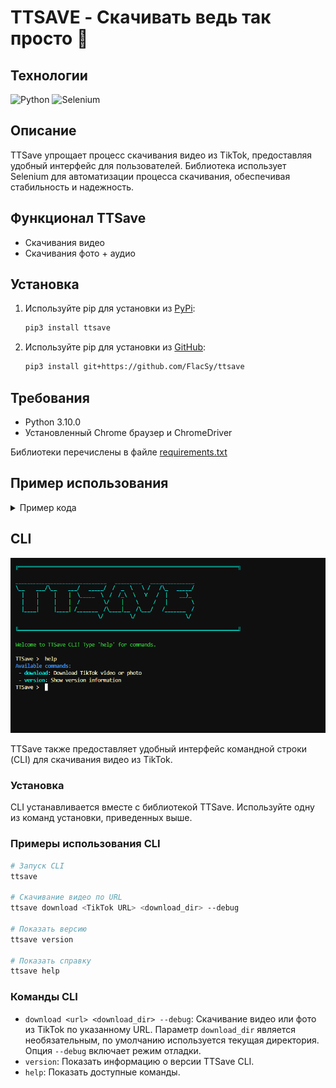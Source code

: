 # TTSAVE - Скачивать ведь так просто 🫢

## Технологии

![Python](https://img.shields.io/badge/Python-3.10.0-blue)
![Selenium](https://img.shields.io/badge/Selenium-4.23.1-orange)

## Описание

TTSave упрощает процесс скачивания видео из TikTok, предоставляя удобный интерфейс для пользователей. Библиотека использует Selenium для автоматизации процесса скачивания, обеспечивая стабильность и надежность.

## Функционал TTSave
- Скачивания видео 
- Скачивания фото + аудио 

## Установка

1. Используйте pip для установки из [PyPi](https://pypi.org/project/ttsave/):

    ```bash
    pip3 install ttsave
    ```
2. Используйте pip для установки из [GitHub](https://github.com/FlacSy/ttsave/):

    ```bash
    pip3 install git+https://github.com/FlacSy/ttsave
    ```

## Требования
- Python 3.10.0
- Установленный Chrome браузер и ChromeDriver

Библиотеки перечислены в файле [requirements.txt](./requirements.txt)

## Пример использования

<details>
  <summary>Пример кода</summary>

```python
import os
from selenium import webdriver
from ttsave import TTSave

def main():
    url = input("TikTok URL: ")
    options = webdriver.ChromeOptions()
    download_dir = f"{os.path.dirname(os.path.abspath(__file__))}"
    downloader = TTSave(
        url=url,
        options=options,
        download_dir=download_dir,
        debug_mode=True
    )
    out = downloader.download()
    print(f"File(s): {out['files']}")
    print(f"Content type: {out['type']}")
    print(f"Content url: {out['url']}")

if __name__ == "__main__":
    main()
```

</details>

## CLI
![cli](local/cli.png)

TTSave также предоставляет удобный интерфейс командной строки (CLI) для скачивания видео из TikTok. 

### Установка

CLI устанавливается вместе с библиотекой TTSave. Используйте одну из команд установки, приведенных выше.

### Примеры использования CLI

```bash
# Запуск CLI
ttsave

# Скачивание видео по URL
ttsave download <TikTok URL> <download_dir> --debug

# Показать версию
ttsave version

# Показать справку
ttsave help
```

### Команды CLI

- `download <url> <download_dir> --debug`: Скачивание видео или фото из TikTok по указанному URL. Параметр `download_dir` является необязательным, по умолчанию используется текущая директория. Опция `--debug` включает режим отладки.
- `version`: Показать информацию о версии TTSave CLI.
- `help`: Показать доступные команды.